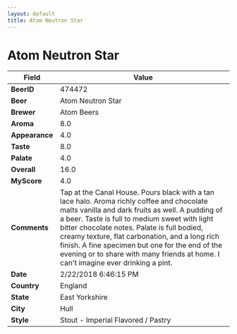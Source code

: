```yaml
---
layout: default
title: Atom Neutron Star
---
```


# Atom Neutron Star

| Field         | Value     |
|---------------|-----------|
| **BeerID** | 474472 |
| **Beer** | Atom Neutron Star |
| **Brewer** | Atom Beers |
| **Aroma** | 8.0 |
| **Appearance** | 4.0 |
| **Taste** | 8.0 |
| **Palate** | 4.0 |
| **Overall** | 16.0 |
| **MyScore** | 4.0 |
| **Comments** | Tap at the Canal House. Pours black with a tan lace halo. Aroma richly coffee and chocolate malts vanilla and dark fruits as well. A pudding of a beer. Taste is full to medium sweet with light bitter chocolate notes. Palate is full bodied, creamy texture, flat carbonation, and a long rich finish. A fine specimen but one for the end of the evening or to share with many friends at home. I can&#39;t imagine ever drinking a pint. |
| **Date** | 2/22/2018 6:46:15 PM |
| **Country** | England |
| **State** | East Yorkshire |
| **City** | Hull |
| **Style** | Stout - Imperial Flavored / Pastry |
